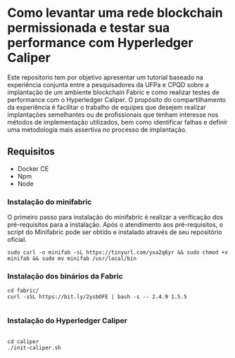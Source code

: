 # Como levantar uma rede blockchain permissionada e testar sua performance com Hyperledger Caliper 

Este repositorio tem por objetivo apresentar um tutorial baseado na experiência conjunta entre a pesquisadores da UFPa e CPQD sobre a implantação de um ambiente blockchain Fabric e como realizar testes de performance com o Hyperledger Caliper. O propósito do compartilhamento da experiência é facilitar o trabalho de equipes que desejem realizar implantações semelhantes ou de profissionais que tenham interesse nos métodos de implementação utilizados, bem como identificar falhas e definir uma metodologia mais assertiva no processo de implantação.

## Requisitos

* Docker CE
* Npm
* Node 


### Instalação do minifabric

O primeiro passo para instalação do minifabric é realizar a verificação dos pré-requisitos para a instalação. Após o atendimento aos pré-requisitos, o script do Minifabric pode ser obtido e instalado através de seu repositório oficial.

```
sudo curl -o minifab -sL https://tinyurl.com/yxa2q6yr && sudo chmod +x minifab && sudo mv minifab /usr/local/bin

```

### Instalação dos binários da Fabric

```
cd fabric/
curl -sSL https://bit.ly/2ysbOFE | bash -s -- 2.4.9 1.5.5


```

### Instalação do Hyperledger Caliper


```

cd caliper
./init-caliper.sh

```
